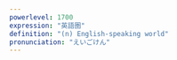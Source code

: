 ```yaml
---
powerlevel: 1700
expression: "英語圏"
definition: "(n) English-speaking world"
pronunciation: "えいごけん"
---
```

